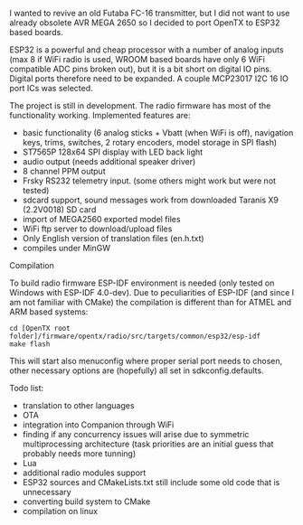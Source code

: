 I wanted to revive an old Futaba FC-16 transmitter, but I did not want to use already obsolete AVR MEGA 2650 so I decided to port OpenTX to ESP32 based boards.

ESP32 is a powerful and cheap processor with a number of analog inputs (max 8 if WiFi radio is used, WROOM based boards have only 6 WiFi compatible ADC pins broken out), but it is a bit short on digital IO pins. Digital ports therefore need to be expanded. A couple MCP23017 I2C 16 IO port ICs was selected. 

The project is still in development. The radio firmware has most of the functionality working. Implemented features are:

- basic functionality (6 analog sticks + Vbatt (when WiFi is off), navigation keys, trims, switches, 2 rotary encoders, model storage in SPI flash)
- ST7565P 128x64 SPI display with LED back light
- audio output (needs additional speaker driver)
- 8 channel PPM output
- Frsky RS232 telemetry input. (some others might work but were not tested)
- sdcard support, sound messages work from downloaded Taranis X9 (2.2V0018) SD card
- import of MEGA2560 exported model files
- WiFi ftp server to download/upload files
- Only English version of translation files (en.h.txt)
- compiles under MinGW 

Compilation

To build radio firmware ESP-IDF environment is needed (only tested on Windows with ESP-IDF 4.0-dev). Due to peculiarities of ESP-IDF (and since I am not familiar with CMake) the compilation is different than for ATMEL and ARM based systems:
```
cd [OpenTX root folder]/firmware/opentx/radio/src/targets/common/esp32/esp-idf
make flash 
```
This will start also menuconfig where proper serial port needs to chosen, other necessary options are (hopefully) all set in sdkconfig.defaults.

Todo list:

- translation to other languages
- OTA
- integration into Companion through WiFi
- finding if any concurrency issues will arise due to symmetric multiprocessing architecture (task priorities are an initial guess that probably needs more tunning)
- Lua
- additional radio modules support
- ESP32 sources and CMakeLists.txt still include some old code that is unnecessary
- converting build system to CMake
- compilation on linux
